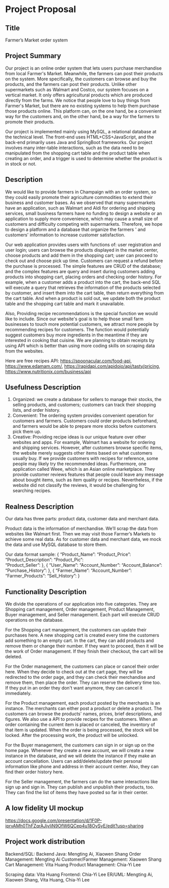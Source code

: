 # Project Proposal

## Title

Farmer’s Market order system

## Project Summary

Our project is an online order system that lets users purchase merchandise from local Farmer's Market. Meanwhile, the farmers can post their products on the system. More specifically, the customers can browse and buy the products, and the farmers can post their products. Unlike other supermarkets such as Walmart and Costco, our system focuses on a vertical market. It only offers agricultural products which are produced directly from the farms. We notice that people love to buy things from Farmer's Market, but there are no existing systems to help them purchase those products online. This platform can, on the one hand, be a convenient way for the customers and, on the other hand, be a way for the farmers to promote their products. 

Our project is implemented mainly using MySQL, a relational database at the technical level. The front-end uses HTML+CSS+JavaScript, and the back-end primarily uses Java and SpringBoot frameworks. Our project involves many inter-table interactions, such as the data need to be manipulated from the shopping cart table and the product table when creating an order, and a trigger is used to determine whether the product is in stock or not.

## Description

We would like to provide farmers in Champaign with an order system, so they could easily promote their agriculture commodities to extend their business and customer bases. As we observed that many supermarkets have an application, such as Walmart and Aldi for ordering and shipping services, small business farmers have no funding to design a website or an application to supply more convenience, which may cause a small size of customers and difficulty competing with supermarkets. Therefore, we hope to design a platform and a database that organize the farmers ' and customers' information to increase customer satisfaction.

Our web application provides users with functions of: user registration and user login; users can browse the products displayed in the market center, choose products and add them in the shopping cart; user can proceed to check out and choose pick up time. Customers can request a refund before the purchase is processed. The simple features are CRUD of the database; and the complex features are query and insert during customers adding products into shopping cart, placing orders and checking order history. For example, when a customer adds a product into the cart, the back-end SQL will execute a query that retrieves the information of the products selected by customer, and insert them into the cart table, then return everything from the cart table. And when a product is sold out, we update both the product table and the shopping cart table and mark it unavailable.

Also, Providing recipe recommendations is the special function we would like to include. Since our website's goal is to help those small farm businesses to touch more potential customers, we attract more people by recommending recipes for customers. The function would potentially suggest customers buy more ingredients in the meantime if they are interested in cooking that cuisine. We are planning to obtain receipts by using API which is better than using more coding skills on scraping data from the websites. 

Here are free recipes API: https://spoonacular.com/food-api, https://www.edamam.com/, https://rapidapi.com/apidojo/api/tasty/pricing, https://www.nutritionix.com/business/api

## Usefulness Description

1. Organized: we create a database for sellers to manage their stocks, the selling products, and customers; customers can track their shopping lists, and order history.
2. Convenient: The ordering system provides convenient operation for customers and farmers. Customers could order products beforehand, and farmers would be able to prepare more stocks before customers pick them up.
3. Creative: Providing recipe ideas is our unique feature over other websites and apps. For example, Walmart has a website for ordering and shipping services. However, after customers browse specific items, the website merely suggests other items based on what customers usually buy. If we provide customers with recipes for reference, some people may likely try the recommended ideas. Furthermore, one application called Weee, which is an Asian online marketplace. They provide customer reviews features that people could leave any message about bought items, such as item quality or recipes. Nevertheless, if the website did not classify the reviews, it would be challenging for searching recipes.

## Realness Description

Our data has three parts: product data, customer data and merchant data. 

Product data is the information of merchandise. We’ll scrap the data from websites like Walmart first. Then we may visit those Farmer’s Markets to achieve some real data. As for customer data and merchant data, we mock the data and use MySQL database to store them.

Our data format sample:
{
	“Product_Name”: 
	“Product_Price”:
	“Product_Description”:
	“Product_Pic”:	
	“Product_Seller”:
},
{
	“User_Name”: 
	“Account_Number”:
	“Account_Balance”:
	“Purchase_History”:
},
{
	“Farmer_Name”: 
	“Account_Number”:
	“Farmer_Products”:
	“Sell_History”:
}

## Functionality Description

We divide the operations of our application into five categories. They are Shopping cart management, Order management, Product Management, Buyer management, and Seller management. Each part will execute CRUD operations on the database.

For the Shopping cart management, the customers can update their purchases here. A new shopping cart is created every time the customers add something to an empty cart. In the cart, they can add products and remove them or change their number. If they want to proceed, then it will be the work of Order management. If they finish their checkout, the cart will be deleted.

For the Order management, the customers can place or cancel their order here. When they decide to check out at the cart page, they will be redirected to the order page, and they can check their merchandise and remove them, then place the order. They can reserve the delivery time too. If they put in an order they don't want anymore, they can cancel it immediately.

For the Product management, each product posted by the merchants is an instance. The merchants can either post a product or delete a product. The customers can browse the products' names, prices, brief descriptions, and figures. We also use a API to provide recipes for the customers. When an order containing the current item is placed or canceled, the inventory of that item is updated. When the order is being processed, the stock will be locked. After the processing work, the product will be unlocked. 

For the Buyer management, the customers can sign in or sign up on the home page. Whenever they create a new account, we will create a new instance in the database, and we will delete the instance if they make an account cancellation. Users can add/delete/update their personal information like phone and address in their account center. Also, they can find their order history here.

For the Seller management, the farmers can do the same interactions like sign up and sign in. They can publish and unpublish their products, too. They can find the list of items they have posted so far in their center.

## **A low fidelity UI mockup**

https://docs.google.com/presentation/d/1F0P-iprvAMh0ThFZqrAJjvIiN9OfW6QCep4u18OySyE/edit?usp=sharing

## **Project work distribution**

Backend/SQL:
Backend Java: Mengting Ai, Xiaowen Shang
Order Management: Mengting Ai
Customer/Farmer Management: Xiaowen Shang
Cart Management: Vita Huang
Product Management: Chia-Yi Lee

Scraping data: Vita Huang
Frontend: Chia-Yi Lee
ER/UML: Mengting Ai, Xiaowen Shang, Vita Huang, Chia-Yi Lee